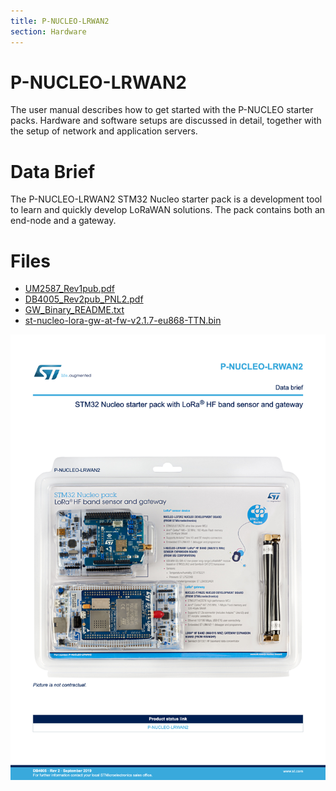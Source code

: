 ```yaml
---
title: P-NUCLEO-LRWAN2 
section: Hardware
---
```


# P-NUCLEO-LRWAN2
The user manual describes how to get started with the P-NUCLEO starter packs. Hardware and software setups are discussed in detail, together with the setup of network and application servers.

# Data Brief
The P-NUCLEO-LRWAN2 STM32 Nucleo starter pack is a development tool to learn and quickly develop LoRaWAN solutions. The pack contains both an end-node and a gateway.

# Files
* [UM2587_Rev1pub.pdf](UM2587_Rev1pub.pdf)
* [DB4005_Rev2pub_PNL2.pdf](DB4005_Rev2pub_PNL2.pdf)
* [GW_Binary_README.txt](GW_Binary_README.txt)
* [st-nucleo-lora-gw-at-fw-v2.1.7-eu868-TTN.bin](st-nucleo-lora-gw-at-fw-v2.1.7-eu868-TTN.bin)

![STM32-nucleo-pack](STM32-nucleo-pack.png)

